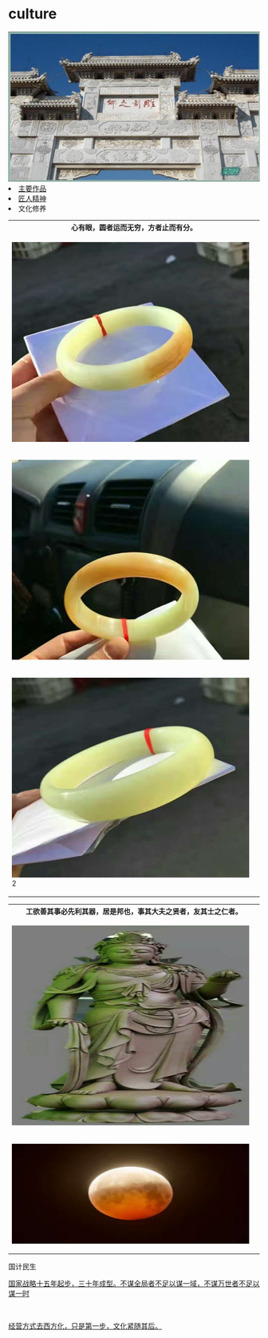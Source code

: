 # culture

<html>
<head>
<meta charset="utf-8"/>
</head>

<body>        
	      	
<img src="https://github.com/liruida/cangku1/blob/master/5.jpg?raw=true" width="1400px" height="300px">
<li><a href="https://liruida.github.io/weixin/">主要作品</a></li>
<li><a href="https://liruida.github.io/spirit/">匠人精神</a></li>
<li>文化修养</li>
<table>
<tr>
<th colspan="2">心有眼，圆者运而无穷，方者止而有分。
</th>
</tr>
<tr>
<td><p> <img src="https://github.com/liruida/cangku1/blob/master/12.jpg?raw=true" width="600" height="400" /></p>
</td>
<td></td>
</tr>

<tr>
<td><p> <img src="https://github.com/liruida/cangku1/blob/master/13.jpg?raw=true
" width="600" height="400" /></p>
</td>
<td></td>
</tr>
<tr>
<td><p> <img src="https://github.com/liruida/cangku1/blob/master/14.jpg?raw=true
" width="600" height="400" />2</p>
</td>
<td></td>
</tr>

</table>
<table>
<tr>
<th colspan="2">工欲善其事必先利其器，居是邦也，事其大夫之贤者，友其士之仁者。

</th>
</tr>
<tr>
<td><p> <img src="https://github.com/liruida/cangku1/blob/master/16.jpg?raw=true" width="600" height="400" /></p>
</td>
<td></td>
</tr>
<tr>
<td><p> <img src="https://github.com/liruida/cangku1/blob/master/17.jpg?raw=true" width="500" height="200" /></p>
</td>
<td></td>
</tr>
</table>
<p>国计民生</p>
<p><a href="http://mp.weixin.qq.com/s/G-Chhz4BBucfQ6ZfbQx41A">国家战略十五年起步，三十年成型。不谋全局者不足以谋一域，不谋万世者不足以谋一时
</a></p>
 
<p><a href="http://mp.weixin.qq.com/s/u_ox8pRIUFkIw-P_Xwpb_A">经营方式去西方化，只是第一步，文化紧随其后。</a>
</P>

					
      
      
  </body>
</html>
